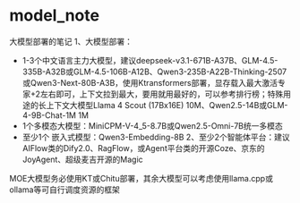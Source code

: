 # model_note
大模型部署的笔记
1、大模型部署：
- 1-3个中文语言主力大模型，建议deepseek-v3.1-671B-A37B、GLM-4.5-335B-A32B或GLM-4.5-106B-A12B、Qwen3-235B-A22B-Thinking-2507或Qwen3-Next-80B-A3B，使用Ktransformers部署，显存载入最大激活专家+2左右即可，上下文拉到最大，要用就用最好的，可以参考排行榜；特殊用途的长上下文大模型Llama 4 Scout (17Bx16E) 10M、Qwen2.5-14B或GLM-4-9B-Chat-1M 1M
- 1个多模态大模型：MiniCPM-V-4_5-8.7B或Qwen2.5-Omni-7B统一多模态
- 至少1个 嵌入式模型：Qwen3-Embedding-8B
2、至少2个智能体平台：建议AIFlow类的Dify2.0、RagFlow，或Agent平台类的开源Coze、京东的JoyAgent、超级麦吉开源的Magic

MOE大模型务必使用KT或Chitu部署，其余大模型可以考虑使用llama.cpp或ollama等可自行调度资源的框架
